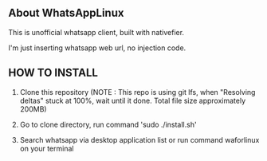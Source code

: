 ## About WhatsAppLinux

This is unofficial whatsapp client, built with nativefier.

I'm just inserting whatsapp web url, no injection code.

## HOW TO INSTALL
1. Clone this repository (NOTE : This repo is using git lfs, when "Resolving deltas" stuck at 100%, wait until it done. Total file size approximately 200MB)

2. Go to clone directory, run command 'sudo ./install.sh'

3. Search whatsapp via desktop application list or run command waforlinux on your terminal
